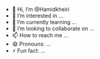 - 👋 Hi, I’m @Hamidkheiri
- 👀 I’m interested in ...
- 🌱 I’m currently learning ...
- 💞️ I’m looking to collaborate on ...
- 📫 How to reach me ...
- 😄 Pronouns: ...
- ⚡ Fun fact: ...

<!---
Hamidkheiri/Hamidkheiri is a ✨ special ✨ repository because its `README.md` (this file) appears on your GitHub profile.
You can click the Preview link to take a look at your changes.
--->
